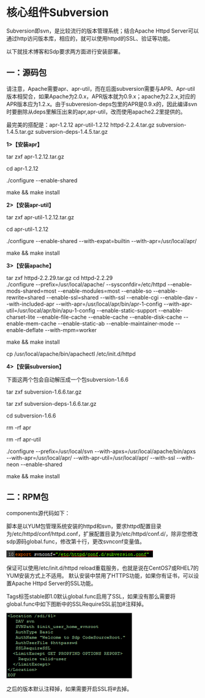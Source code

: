 # 核心组件Subversion

Subversion即svn，是比较流行的版本管理系统；结合Apache Httpd Server可以通过http访问版本库，相应的，就可以使用httpd的SSL、验证等功能。

以下就技术博客和Sdp要求两方面进行安装部署。

## 一：源码包

请注意，Apache需要apr、apr-util，而在后面subversion需要与APR、Apr-util版本相契合，如果Apache为2.0.x，APR版本就为0.9.x；apache为2.2.x,对应的APR版本应为1.2.x。由于subveresion-deps包里的APR是0.9.x的，因此编译svn时要删除从deps里解压出来的apr,apr-util，改而使用apache2.2里提供的。

最完美的搭配是：apr-1.2.12  apr-util-1.2.12  httpd-2.2.4.tar.gz  subversion-1.4.5.tar.gz   subversion-deps-1.4.5.tar.gz


**1>【安装apr】**

tar zxf apr-1.2.12.tar.gz

cd apr-1.2.12

./configure --enable-shared 

make && make install

**2>【安装apr-util】**

tar zxf apr-util-1.2.12.tar.gz  

cd apr-util-1.2.12

./configure --enable-shared --with-expat=builtin --with-apr=/usr/local/apr/

make && make install

**3>【安装apache】**  

tar zxf httpd-2.2.29.tar.gz
cd httpd-2.2.29  
./configure --prefix=/usr/local/apache/ --sysconfdir=/etc/httpd --enable-mods-shared=most --enable-modules=most --enable-so --enable-rewrite=shared --enable-ssl=shared --with-ssl --enable-cgi --enable-dav --with-included-apr   --with-apr=/usr/local/apr/bin/apr-1-config --with-apr-util=/usr/local/apr/bin/apu-1-config --enable-static-support --enable-charset-lite --enable-file-cache --enable-cache --enable-disk-cache --enable-mem-cache --enable-static-ab --enable-maintainer-mode --enable-deflate  --with-mpm=worker

make && make install  

cp /usr/local/apache/bin/apachectl /etc/init.d/httpd

**4>【安装subversion】**

下面这两个包会自动解压成一个包subversion-1.6.6

tar zxf subversion-1.6.6.tar.gz  

tar zxf subversion-deps-1.6.6.tar.gz   

cd subversion-1.6.6

rm -rf apr  

rm -rf apr-util

./configure --prefix=/usr/local/svn --with-apxs=/usr/local/apache/bin/apxs --with-apr=/usr/local/apr/ --with-apr-util=/usr/local/apr/ --with-ssl --with-neon --enable-shared

make && make install  


## 二：RPM包

components源代码如下：

脚本是以YUM包管理系统安装的httpd和svn，要求httpd配置目录为/etc/httpd/conf/httpd.conf，扩展配置目录为/etc/httpd/conf.d/，除非您修改sdp源码global.func，修改第十行，更改svnconf变量值。

![](../imgs/svnconf.png)
 
保证可以使用/etc/init.d/httpd reload重载服务，也就是说在CentOS7或RHEL7的YUM安装方式上不适用。
默认安装中禁用了HTTPS功能，如果你有证书，可以设置Apache Httpd Server的SSL功能。

Tags标签stable即1.0默认global.func启用了SSL，如果没有那么需要将global.func中如下图断中的SSLRequireSSL前加#注释掉。

 ![](imgs/svnrepo.png)
 
之后的版本默认注释掉，如果需要开启SSL将#去掉。







